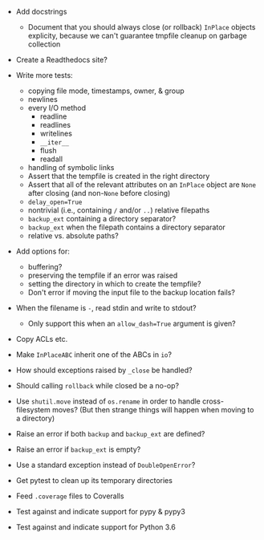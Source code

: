 - Add docstrings
    - Document that you should always close (or rollback) `InPlace` objects
      explicity, because we can't guarantee tmpfile cleanup on garbage
      collection
- Create a Readthedocs site?

- Write more tests:
    - copying file mode, timestamps, owner, & group
    - newlines
    - every I/O method
        - readline
        - readlines
        - writelines
        - `__iter__`
        - flush
        - readall
    - handling of symbolic links
    - Assert that the tempfile is created in the right directory
    - Assert that all of the relevant attributes on an `InPlace` object are
      `None` after closing (and non-`None` before closing)
    - `delay_open=True`
    - nontrivial (i.e., containing `/` and/or `..`) relative filepaths
    - `backup_ext` containing a directory separator?
    - `backup_ext` when the filepath contains a directory separator
    - relative vs. absolute paths?

- Add options for:
    - buffering?
    - preserving the tempfile if an error was raised
    - setting the directory in which to create the tempfile?
    - Don't error if moving the input file to the backup location fails?

- When the filename is `-`, read stdin and write to stdout?
    - Only support this when an `allow_dash=True` argument is given?
- Copy ACLs etc.
- Make `InPlaceABC` inherit one of the ABCs in `io`?
- How should exceptions raised by `_close` be handled?
- Should calling `rollback` while closed be a no-op?
- Use `shutil.move` instead of `os.rename` in order to handle cross-filesystem
  moves?  (But then strange things will happen when moving to a directory)
- Raise an error if both `backup` and `backup_ext` are defined?
- Raise an error if `backup_ext` is empty?
- Use a standard exception instead of `DoubleOpenError`?

- Get pytest to clean up its temporary directories
- Feed `.coverage` files to Coveralls
- Test against and indicate support for pypy & pypy3
- Test against and indicate support for Python 3.6
